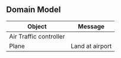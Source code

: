 ## Domain Model

Object | Message
------------ | -------------
Air Traffic controller |
Plane| Land at airport
